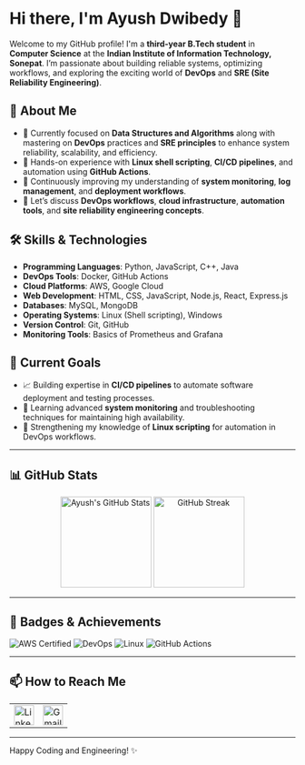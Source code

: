 # Hi there, I'm Ayush Dwibedy 👋

Welcome to my GitHub profile! I'm a **third-year B.Tech student** in **Computer Science** at the **Indian Institute of Information Technology, Sonepat**. I’m passionate about building reliable systems, optimizing workflows, and exploring the exciting world of **DevOps** and **SRE (Site Reliability Engineering)**.

## 🚀 About Me
- 🔭 Currently focused on **Data Structures and Algorithms** along with mastering on **DevOps** practices and **SRE principles** to enhance system reliability, scalability, and efficiency.
- 🌱 Hands-on experience with **Linux shell scripting**, **CI/CD pipelines**, and automation using **GitHub Actions**.
- 🧠 Continuously improving my understanding of **system monitoring**, **log management**, and **deployment workflows**.
- 💬 Let’s discuss **DevOps workflows**, **cloud infrastructure**, **automation tools**, and **site reliability engineering concepts**.

## 🛠️ Skills & Technologies
- **Programming Languages**: Python, JavaScript, C++, Java
- **DevOps Tools**: Docker, GitHub Actions
- **Cloud Platforms**: AWS, Google Cloud
- **Web Development**: HTML, CSS, JavaScript, Node.js, React, Express.js
- **Databases**: MySQL, MongoDB
- **Operating Systems**: Linux (Shell scripting), Windows
- **Version Control**: Git, GitHub
- **Monitoring Tools**: Basics of Prometheus and Grafana

## 🎯 Current Goals
- 📈 Building expertise in **CI/CD pipelines** to automate software deployment and testing processes.
- 🔄 Learning advanced **system monitoring** and troubleshooting techniques for maintaining high availability.
- 🧩 Strengthening my knowledge of **Linux scripting** for automation in DevOps workflows.

---
## 📊 GitHub Stats

<p align="center">
  <img src="https://github-readme-stats.vercel.app/api?username=ayush1725&show_icons=true&theme=react&hide_border=true" alt="Ayush's GitHub Stats" height="160"/>
  <img src="https://github-readme-streak-stats.herokuapp.com/?user=ayush1725&theme=react&hide_border=true" alt="GitHub Streak" height="160"/>
</p>

---

## 🏅 Badges & Achievements

![AWS Certified](https://img.shields.io/badge/AWS%20Cloud-Foundation%20Certified-orange?style=flat&logo=amazonaws&logoColor=white)
![DevOps](https://img.shields.io/badge/DevOps-Enthusiast-blue?style=flat&logo=docker)
![Linux](https://img.shields.io/badge/Linux-Shell%20Scripting-yellow?style=flat&logo=linux)
![GitHub Actions](https://img.shields.io/badge/GitHub-Actions%20User-4183c4?logo=githubactions)

---

## 📫 How to Reach Me

<table border="0">
  <tr>
    <td>
      <a href="https://www.linkedin.com/in/ayush-dwibedy/" target="_blank">
        <img src="https://cdn.jsdelivr.net/gh/devicons/devicon/icons/linkedin/linkedin-original.svg" alt="LinkedIn" width="35" height="35"/>
      </a>
    </td>
    <td>
      <a href="mailto:ayushdwibedy123@gmail.com" target="_blank">
        <img src="https://www.svgrepo.com/show/349378/gmail.svg" alt="Gmail" width="35" height="35"/>
      </a>
    </td>
  </tr>
</table>

---

Happy Coding and Engineering! ✨
